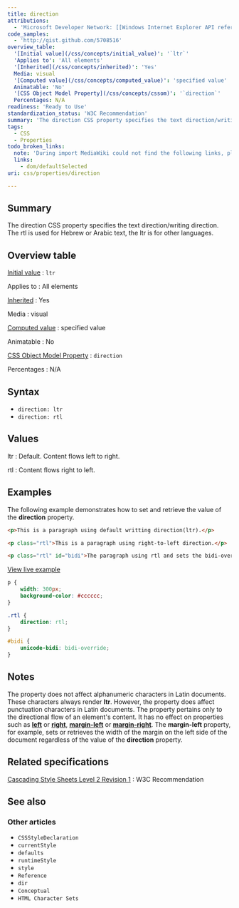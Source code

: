 ```yaml
---
title: direction
attributions:
  - 'Microsoft Developer Network: [[Windows Internet Explorer API reference](http://msdn.microsoft.com/en-us/library/ie/hh828809%28v=vs.85%29.aspx) Article]'
code_samples:
  - 'http://gist.github.com/5708516'
overview_table:
  '[Initial value](/css/concepts/initial_value)': '`ltr`'
  'Applies to': 'All elements'
  '[Inherited](/css/concepts/inherited)': 'Yes'
  Media: visual
  '[Computed value](/css/concepts/computed_value)': 'specified value'
  Animatable: 'No'
  '[CSS Object Model Property](/css/concepts/cssom)': '`direction`'
  Percentages: N/A
readiness: 'Ready to Use'
standardization_status: 'W3C Recommendation'
summary: 'The direction CSS property specifies the text direction/writing direction. The rtl is used for Hebrew or Arabic text, the ltr is for other languages.'
tags:
  - CSS
  - Properties
todo_broken_links:
  note: 'During import MediaWiki could not find the following links, please fix and adjust this list.'
  links:
    - dom/defaultSelected
uri: css/properties/direction

---
```

## Summary

The direction CSS property specifies the text direction/writing direction. The rtl is used for Hebrew or Arabic text, the ltr is for other languages.

## Overview table

[Initial value](/css/concepts/initial_value)
:   `ltr`

Applies to
:   All elements

[Inherited](/css/concepts/inherited)
:   Yes

Media
:   visual

[Computed value](/css/concepts/computed_value)
:   specified value

Animatable
:   No

[CSS Object Model Property](/css/concepts/cssom)
:   `direction`

Percentages
:   N/A

## Syntax

-   `direction: ltr`
-   `direction: rtl`

## Values

ltr
:   Default. Content flows left to right.

rtl
:   Content flows right to left.

## Examples

The following example demonstrates how to set and retrieve the value of the **direction** property.

``` html
<p>This is a paragraph using default writting direction(ltr).</p>

<p class="rtl">This is a paragraph using right-to-left direction.</p>

<p class="rtl" id="bidi">The paragraph using rtl and sets the bidi-override as value of unicode-bidi property.</p>
```

[View live example](http://code.webplatform.org/gist/5708516)

``` css
p {
    width: 300px;
    background-color: #cccccc;
}

.rtl {
    direction: rtl;
}

#bidi {
    unicode-bidi: bidi-override;
}
```

## Notes

The property does not affect alphanumeric characters in Latin documents. These characters always render **ltr**. However, the property does affect punctuation characters in Latin documents. The property pertains only to the directional flow of an element's content. It has no effect on properties such as [**left**](/css/properties/left) or [**right**](/css/properties/right), [**margin-left**](/css/properties/margin-left) or [**margin-right**](/css/properties/margin-right). The **margin-left** property, for example, sets or retrieves the width of the margin on the left side of the document regardless of the value of the **direction** property.

## Related specifications

[Cascading Style Sheets Level 2 Revision 1](http://www.w3.org/TR/CSS2/visuren.html#propdef-direction)
:   W3C Recommendation

## See also

### Other articles

-   `CSSStyleDeclaration`
-   `currentStyle`
-   `defaults`
-   `runtimeStyle`
-   `style`
-   `Reference`
-   `dir`
-   `Conceptual`
-   `HTML Character Sets`
